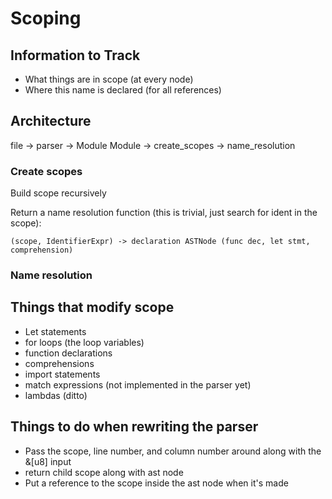 # Scoping

## Information to Track
* What things are in scope (at every node)
* Where this name is declared (for all references)

## Architecture
file -> parser -> Module
Module -> create_scopes -> name_resolution

### Create scopes

Build scope recursively

Return a name resolution function (this is trivial, just search for ident in the scope):

    (scope, IdentifierExpr) -> declaration ASTNode (func dec, let stmt, comprehension)



### Name resolution



## Things that modify scope
* Let statements
* for loops (the loop variables)
* function declarations
* comprehensions
* import statements
* match expressions (not implemented in the parser yet)
* lambdas (ditto)

## Things to do when rewriting the parser
* Pass the scope, line number, and column number around along with the &[u8] input
* return child scope along with ast node
* Put a reference to the scope inside the ast node when it's made